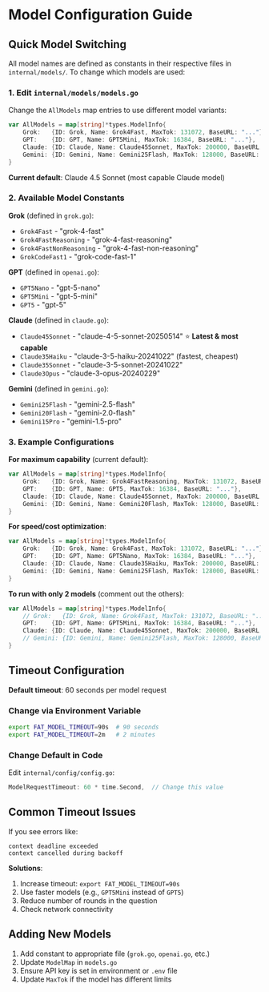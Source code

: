 # Model Configuration Guide

## Quick Model Switching

All model names are defined as constants in their respective files in `internal/models/`. To change which models are used:

### 1. Edit `internal/models/models.go`

Change the `AllModels` map entries to use different model variants:

```go
var AllModels = map[string]*types.ModelInfo{
    Grok:   {ID: Grok, Name: Grok4Fast, MaxTok: 131072, BaseURL: "..."},
    GPT:    {ID: GPT, Name: GPT5Mini, MaxTok: 16384, BaseURL: "..."},
    Claude: {ID: Claude, Name: Claude45Sonnet, MaxTok: 200000, BaseURL: "..."},
    Gemini: {ID: Gemini, Name: Gemini25Flash, MaxTok: 128000, BaseURL: "..."},
}
```

**Current default**: Claude 4.5 Sonnet (most capable Claude model)

### 2. Available Model Constants

**Grok** (defined in `grok.go`):
- `Grok4Fast` - "grok-4-fast"
- `Grok4FastReasoning` - "grok-4-fast-reasoning"
- `Grok4FastNonReasoning` - "grok-4-fast-non-reasoning"
- `GrokCodeFast1` - "grok-code-fast-1"

**GPT** (defined in `openai.go`):
- `GPT5Nano` - "gpt-5-nano"
- `GPT5Mini` - "gpt-5-mini"
- `GPT5` - "gpt-5"

**Claude** (defined in `claude.go`):
- `Claude45Sonnet` - "claude-4-5-sonnet-20250514" ⭐ **Latest & most capable**
- `Claude35Haiku` - "claude-3-5-haiku-20241022" (fastest, cheapest)
- `Claude35Sonnet` - "claude-3-5-sonnet-20241022"
- `Claude3Opus` - "claude-3-opus-20240229"

**Gemini** (defined in `gemini.go`):
- `Gemini25Flash` - "gemini-2.5-flash"
- `Gemini20Flash` - "gemini-2.0-flash"
- `Gemini15Pro` - "gemini-1.5-pro"

### 3. Example Configurations

**For maximum capability** (current default):
```go
var AllModels = map[string]*types.ModelInfo{
    Grok:   {ID: Grok, Name: Grok4FastReasoning, MaxTok: 131072, BaseURL: "..."},
    GPT:    {ID: GPT, Name: GPT5, MaxTok: 16384, BaseURL: "..."},
    Claude: {ID: Claude, Name: Claude45Sonnet, MaxTok: 200000, BaseURL: "..."},
    Gemini: {ID: Gemini, Name: Gemini20Flash, MaxTok: 128000, BaseURL: "..."},
}
```

**For speed/cost optimization**:
```go
var AllModels = map[string]*types.ModelInfo{
    Grok:   {ID: Grok, Name: Grok4Fast, MaxTok: 131072, BaseURL: "..."},
    GPT:    {ID: GPT, Name: GPT5Nano, MaxTok: 16384, BaseURL: "..."},
    Claude: {ID: Claude, Name: Claude35Haiku, MaxTok: 200000, BaseURL: "..."},
    Gemini: {ID: Gemini, Name: Gemini25Flash, MaxTok: 128000, BaseURL: "..."},
}
```

**To run with only 2 models** (comment out the others):
```go
var AllModels = map[string]*types.ModelInfo{
    // Grok:   {ID: Grok, Name: Grok4Fast, MaxTok: 131072, BaseURL: "..."},
    GPT:    {ID: GPT, Name: GPT5Mini, MaxTok: 16384, BaseURL: "..."},
    Claude: {ID: Claude, Name: Claude45Sonnet, MaxTok: 200000, BaseURL: "..."},
    // Gemini: {ID: Gemini, Name: Gemini25Flash, MaxTok: 128000, BaseURL: "..."},
}
```

## Timeout Configuration

**Default timeout**: 60 seconds per model request

### Change via Environment Variable

```bash
export FAT_MODEL_TIMEOUT=90s  # 90 seconds
export FAT_MODEL_TIMEOUT=2m   # 2 minutes
```

### Change Default in Code

Edit `internal/config/config.go`:

```go
ModelRequestTimeout: 60 * time.Second,  // Change this value
```

## Common Timeout Issues

If you see errors like:
```
context deadline exceeded
context cancelled during backoff
```

**Solutions**:
1. Increase timeout: `export FAT_MODEL_TIMEOUT=90s`
2. Use faster models (e.g., `GPT5Mini` instead of `GPT5`)
3. Reduce number of rounds in the question
4. Check network connectivity

## Adding New Models

1. Add constant to appropriate file (`grok.go`, `openai.go`, etc.)
2. Update `ModelMap` in `models.go`
3. Ensure API key is set in environment or `.env` file
4. Update `MaxTok` if the model has different limits
